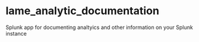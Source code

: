 # lame_analytic_documentation
Splunk app for documenting analtyics and other information on your Splunk instance
